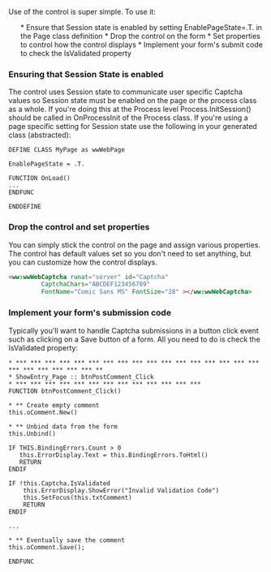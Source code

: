 ﻿Use of the control is super simple. To use it:
<ul>
* Ensure that Session state is enabled by setting EnablePageState=.T. in the Page class definition
* Drop the control on the form
* Set properties to control how the control displays
* Implement your form's submit code to check the IsValidated property
</ul>

### Ensuring that Session State is enabled
The control uses Session state to communicate user specific Captcha values so Session state must be enabled on the page or the process class as a whole. If you're doing this at the Process level Process.InitSession() should be called in OnProcessInit of the Process class. If you're using a page specific setting for Session state use the following in your generated class (abstracted):

```foxpro
DEFINE CLASS MyPage as wwWebPage

EnablePageState = .T.

FUNCTION OnLoad()
...
ENDFUNC

ENDDEFINE
```

### Drop the control and set properties
You can simply stick the control on the page and assign various properties. The control has default values set so you don't need to set anything, but you can customize how the control displays.

```html
<ww:wwWebCaptcha runat="server" id="Captcha" 
         CaptchaChars="ABCDEF123456789"
         FontName="Comic Sans MS" FontSize="28" ></ww:wwWebCaptcha>
```

### Implement your form's submission code
Typically you'll want to handle Captcha submissions in a button click event such as clicking on a Save button of a form. All you need to do is check the IsValidated property:

```foxpro
* *** *** *** *** *** *** *** *** *** *** *** *** *** *** *** *** *** *** *** *** *** *** *** **
* ShowEntry_Page :: btnPostComment_Click
* *** *** *** *** *** *** *** *** *** *** *** *** ***
FUNCTION btnPostComment_Click()

* ** Create empty comment
this.oComment.New()

* ** Unbind data from the form
this.Unbind()

IF THIS.BindingErrors.Count > 0
   this.ErrorDisplay.Text = this.BindingErrors.ToHtml()
   RETURN
ENDIF

IF !this.Captcha.IsValidated
	this.ErrorDisplay.ShowError("Invalid Validation Code")
	this.SetFocus(this.txtComment)
	RETURN
ENDIF

...

* ** Eventually save the comment
this.oComment.Save();

ENDFUNC
```